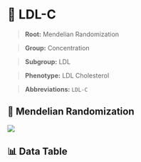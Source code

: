 # 🧪 LDL-C

> **Root:** Mendelian Randomization

> **Group:** Concentration  

> **Subgroup:** LDL

> **Phenotype:** LDL Cholesterol  

> **Abbreviations:** `LDL-C`

## 🧬 Mendelian Randomization  

<img src="/MR/Figures/Inverse/LDLhengxianC.png"/>


## 📊 Data Table


<CsvTableMRI src="/MR_Data/Inverse/LDLhengxianC.csv"/>
